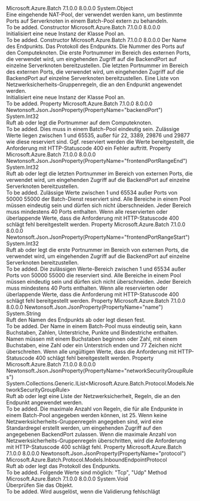 <Type Name="InboundNATPool" FullName="Microsoft.Azure.Batch.Protocol.Models.InboundNATPool">
  <TypeSignature Language="C#" Value="public class InboundNATPool" />
  <TypeSignature Language="ILAsm" Value=".class public auto ansi beforefieldinit InboundNATPool extends System.Object" />
  <TypeSignature Language="DocId" Value="T:Microsoft.Azure.Batch.Protocol.Models.InboundNATPool" />
  <TypeSignature Language="VB.NET" Value="Public Class InboundNATPool" />
  <TypeSignature Language="F#" Value="type InboundNATPool = class" />
  <AssemblyInfo>
    <AssemblyName>Microsoft.Azure.Batch</AssemblyName>
    <AssemblyVersion>7.1.0.0</AssemblyVersion>
    <AssemblyVersion>8.0.0.0</AssemblyVersion>
  </AssemblyInfo>
  <Base>
    <BaseTypeName>System.Object</BaseTypeName>
  </Base>
  <Interfaces />
  <Docs>
    <summary>
            Eine eingehende NAT-Pool, der verwendet werden kann, um bestimmte Ports auf Serverknoten in einem Batch-Pool extern zu behandeln.
            </summary>
    <remarks>To be added.</remarks>
  </Docs>
  <Members>
    <Member MemberName=".ctor">
      <MemberSignature Language="C#" Value="public InboundNATPool ();" />
      <MemberSignature Language="ILAsm" Value=".method public hidebysig specialname rtspecialname instance void .ctor() cil managed" />
      <MemberSignature Language="DocId" Value="M:Microsoft.Azure.Batch.Protocol.Models.InboundNATPool.#ctor" />
      <MemberSignature Language="VB.NET" Value="Public Sub New ()" />
      <MemberType>Constructor</MemberType>
      <AssemblyInfo>
        <AssemblyName>Microsoft.Azure.Batch</AssemblyName>
        <AssemblyVersion>7.1.0.0</AssemblyVersion>
        <AssemblyVersion>8.0.0.0</AssemblyVersion>
      </AssemblyInfo>
      <Parameters />
      <Docs>
        <summary>
            Initialisiert eine neue Instanz der Klasse Pool an.
            </summary>
        <remarks>To be added.</remarks>
      </Docs>
    </Member>
    <Member MemberName=".ctor">
      <MemberSignature Language="C#" Value="public InboundNATPool (string name, Microsoft.Azure.Batch.Protocol.Models.InboundEndpointProtocol protocol, int backendPort, int frontendPortRangeStart, int frontendPortRangeEnd, System.Collections.Generic.IList&lt;Microsoft.Azure.Batch.Protocol.Models.NetworkSecurityGroupRule&gt; networkSecurityGroupRules = null);" />
      <MemberSignature Language="ILAsm" Value=".method public hidebysig specialname rtspecialname instance void .ctor(string name, valuetype Microsoft.Azure.Batch.Protocol.Models.InboundEndpointProtocol protocol, int32 backendPort, int32 frontendPortRangeStart, int32 frontendPortRangeEnd, class System.Collections.Generic.IList`1&lt;class Microsoft.Azure.Batch.Protocol.Models.NetworkSecurityGroupRule&gt; networkSecurityGroupRules) cil managed" />
      <MemberSignature Language="DocId" Value="M:Microsoft.Azure.Batch.Protocol.Models.InboundNATPool.#ctor(System.String,Microsoft.Azure.Batch.Protocol.Models.InboundEndpointProtocol,System.Int32,System.Int32,System.Int32,System.Collections.Generic.IList{Microsoft.Azure.Batch.Protocol.Models.NetworkSecurityGroupRule})" />
      <MemberSignature Language="VB.NET" Value="Public Sub New (name As String, protocol As InboundEndpointProtocol, backendPort As Integer, frontendPortRangeStart As Integer, frontendPortRangeEnd As Integer, Optional networkSecurityGroupRules As IList(Of NetworkSecurityGroupRule) = null)" />
      <MemberSignature Language="F#" Value="new Microsoft.Azure.Batch.Protocol.Models.InboundNATPool : string * Microsoft.Azure.Batch.Protocol.Models.InboundEndpointProtocol * int * int * int * System.Collections.Generic.IList&lt;Microsoft.Azure.Batch.Protocol.Models.NetworkSecurityGroupRule&gt; -&gt; Microsoft.Azure.Batch.Protocol.Models.InboundNATPool" Usage="new Microsoft.Azure.Batch.Protocol.Models.InboundNATPool (name, protocol, backendPort, frontendPortRangeStart, frontendPortRangeEnd, networkSecurityGroupRules)" />
      <MemberType>Constructor</MemberType>
      <AssemblyInfo>
        <AssemblyName>Microsoft.Azure.Batch</AssemblyName>
        <AssemblyVersion>7.1.0.0</AssemblyVersion>
        <AssemblyVersion>8.0.0.0</AssemblyVersion>
      </AssemblyInfo>
      <Parameters>
        <Parameter Name="name" Type="System.String" />
        <Parameter Name="protocol" Type="Microsoft.Azure.Batch.Protocol.Models.InboundEndpointProtocol" />
        <Parameter Name="backendPort" Type="System.Int32" />
        <Parameter Name="frontendPortRangeStart" Type="System.Int32" />
        <Parameter Name="frontendPortRangeEnd" Type="System.Int32" />
        <Parameter Name="networkSecurityGroupRules" Type="System.Collections.Generic.IList&lt;Microsoft.Azure.Batch.Protocol.Models.NetworkSecurityGroupRule&gt;" />
      </Parameters>
      <Docs>
        <param name="name">Der Name des Endpunkts.</param>
        <param name="protocol">Das Protokoll des Endpunkts.</param>
        <param name="backendPort">Die Nummer des Ports auf den Computeknoten.</param>
        <param name="frontendPortRangeStart">Die erste Portnummer im Bereich des externen Ports, die verwendet wird, um eingehenden Zugriff auf die BackendPort auf einzelne Serverknoten bereitzustellen.</param>
        <param name="frontendPortRangeEnd">Die letzten Portnummer im Bereich des externen Ports, die verwendet wird, um eingehenden Zugriff auf die BackendPort auf einzelne Serverknoten bereitzustellen.</param>
        <param name="networkSecurityGroupRules">Eine Liste von Netzwerksicherheits-Gruppenregeln, die an den Endpunkt angewendet werden.</param>
        <summary>
            Initialisiert eine neue Instanz der Klasse Pool an.
            </summary>
        <remarks>To be added.</remarks>
      </Docs>
    </Member>
    <Member MemberName="BackendPort">
      <MemberSignature Language="C#" Value="public int BackendPort { get; set; }" />
      <MemberSignature Language="ILAsm" Value=".property instance int32 BackendPort" />
      <MemberSignature Language="DocId" Value="P:Microsoft.Azure.Batch.Protocol.Models.InboundNATPool.BackendPort" />
      <MemberSignature Language="VB.NET" Value="Public Property BackendPort As Integer" />
      <MemberSignature Language="F#" Value="member this.BackendPort : int with get, set" Usage="Microsoft.Azure.Batch.Protocol.Models.InboundNATPool.BackendPort" />
      <MemberType>Property</MemberType>
      <AssemblyInfo>
        <AssemblyName>Microsoft.Azure.Batch</AssemblyName>
        <AssemblyVersion>7.1.0.0</AssemblyVersion>
        <AssemblyVersion>8.0.0.0</AssemblyVersion>
      </AssemblyInfo>
      <Attributes>
        <Attribute>
          <AttributeName>Newtonsoft.Json.JsonProperty(PropertyName="backendPort")</AttributeName>
        </Attribute>
      </Attributes>
      <ReturnValue>
        <ReturnType>System.Int32</ReturnType>
      </ReturnValue>
      <Docs>
        <summary>
            Ruft ab oder legt die Portnummer auf dem Computeknoten.
            </summary>
        <value>To be added.</value>
        <remarks>
            Dies muss in einem Batch-Pool eindeutig sein. Zulässige Werte liegen zwischen 1 und 65535, außer für 22, 3389, 29876 und 29877 wie diese reserviert sind. Ggf. reserviert werden die Werte bereitgestellt, die Anforderung mit HTTP-Statuscode 400 ein Fehler auftritt.
            </remarks>
      </Docs>
    </Member>
    <Member MemberName="FrontendPortRangeEnd">
      <MemberSignature Language="C#" Value="public int FrontendPortRangeEnd { get; set; }" />
      <MemberSignature Language="ILAsm" Value=".property instance int32 FrontendPortRangeEnd" />
      <MemberSignature Language="DocId" Value="P:Microsoft.Azure.Batch.Protocol.Models.InboundNATPool.FrontendPortRangeEnd" />
      <MemberSignature Language="VB.NET" Value="Public Property FrontendPortRangeEnd As Integer" />
      <MemberSignature Language="F#" Value="member this.FrontendPortRangeEnd : int with get, set" Usage="Microsoft.Azure.Batch.Protocol.Models.InboundNATPool.FrontendPortRangeEnd" />
      <MemberType>Property</MemberType>
      <AssemblyInfo>
        <AssemblyName>Microsoft.Azure.Batch</AssemblyName>
        <AssemblyVersion>7.1.0.0</AssemblyVersion>
        <AssemblyVersion>8.0.0.0</AssemblyVersion>
      </AssemblyInfo>
      <Attributes>
        <Attribute>
          <AttributeName>Newtonsoft.Json.JsonProperty(PropertyName="frontendPortRangeEnd")</AttributeName>
        </Attribute>
      </Attributes>
      <ReturnValue>
        <ReturnType>System.Int32</ReturnType>
      </ReturnValue>
      <Docs>
        <summary>
            Ruft ab oder legt die letzten Portnummer im Bereich von externen Ports, die verwendet wird, um eingehenden Zugriff auf die BackendPort auf einzelne Serverknoten bereitzustellen.
            </summary>
        <value>To be added.</value>
        <remarks>
            Zulässige Werte zwischen 1 und 65534 außer Ports von 50000 55000 der Batch-Dienst reserviert sind. Alle Bereiche in einem Pool müssen eindeutig sein und dürfen sich nicht überschneiden. Jeder Bereich muss mindestens 40 Ports enthalten. Wenn alle reservierten oder überlappende Werte, dass die Anforderung mit HTTP-Statuscode 400 schlägt fehl bereitgestellt werden.
            </remarks>
      </Docs>
    </Member>
    <Member MemberName="FrontendPortRangeStart">
      <MemberSignature Language="C#" Value="public int FrontendPortRangeStart { get; set; }" />
      <MemberSignature Language="ILAsm" Value=".property instance int32 FrontendPortRangeStart" />
      <MemberSignature Language="DocId" Value="P:Microsoft.Azure.Batch.Protocol.Models.InboundNATPool.FrontendPortRangeStart" />
      <MemberSignature Language="VB.NET" Value="Public Property FrontendPortRangeStart As Integer" />
      <MemberSignature Language="F#" Value="member this.FrontendPortRangeStart : int with get, set" Usage="Microsoft.Azure.Batch.Protocol.Models.InboundNATPool.FrontendPortRangeStart" />
      <MemberType>Property</MemberType>
      <AssemblyInfo>
        <AssemblyName>Microsoft.Azure.Batch</AssemblyName>
        <AssemblyVersion>7.1.0.0</AssemblyVersion>
        <AssemblyVersion>8.0.0.0</AssemblyVersion>
      </AssemblyInfo>
      <Attributes>
        <Attribute>
          <AttributeName>Newtonsoft.Json.JsonProperty(PropertyName="frontendPortRangeStart")</AttributeName>
        </Attribute>
      </Attributes>
      <ReturnValue>
        <ReturnType>System.Int32</ReturnType>
      </ReturnValue>
      <Docs>
        <summary>
            Ruft ab oder legt die erste Portnummer im Bereich von externen Ports, die verwendet wird, um eingehenden Zugriff auf die BackendPort auf einzelne Serverknoten bereitzustellen.
            </summary>
        <value>To be added.</value>
        <remarks>
            Die zulässigen Werte-Bereich zwischen 1 und 65534 außer Ports von 50000 55000 die reserviert sind. Alle Bereiche in einem Pool müssen eindeutig sein und dürfen sich nicht überschneiden. Jeder Bereich muss mindestens 40 Ports enthalten. Wenn alle reservierten oder überlappende Werte, dass die Anforderung mit HTTP-Statuscode 400 schlägt fehl bereitgestellt werden.
            </remarks>
      </Docs>
    </Member>
    <Member MemberName="Name">
      <MemberSignature Language="C#" Value="public string Name { get; set; }" />
      <MemberSignature Language="ILAsm" Value=".property instance string Name" />
      <MemberSignature Language="DocId" Value="P:Microsoft.Azure.Batch.Protocol.Models.InboundNATPool.Name" />
      <MemberSignature Language="VB.NET" Value="Public Property Name As String" />
      <MemberSignature Language="F#" Value="member this.Name : string with get, set" Usage="Microsoft.Azure.Batch.Protocol.Models.InboundNATPool.Name" />
      <MemberType>Property</MemberType>
      <AssemblyInfo>
        <AssemblyName>Microsoft.Azure.Batch</AssemblyName>
        <AssemblyVersion>7.1.0.0</AssemblyVersion>
        <AssemblyVersion>8.0.0.0</AssemblyVersion>
      </AssemblyInfo>
      <Attributes>
        <Attribute>
          <AttributeName>Newtonsoft.Json.JsonProperty(PropertyName="name")</AttributeName>
        </Attribute>
      </Attributes>
      <ReturnValue>
        <ReturnType>System.String</ReturnType>
      </ReturnValue>
      <Docs>
        <summary>
            Ruft den Namen des Endpunkts ab oder legt diesen fest.
            </summary>
        <value>To be added.</value>
        <remarks>
            Der Name in einem Batch-Pool muss eindeutig sein, kann Buchstaben, Zahlen, Unterstriche, Punkte und Bindestriche enthalten. Namen müssen mit einem Buchstaben beginnen oder Zahl, mit einem Buchstaben, eine Zahl oder ein Unterstrich enden und 77 Zeichen nicht überschreiten.  Wenn alle ungültigen Werte, dass die Anforderung mit HTTP-Statuscode 400 schlägt fehl bereitgestellt werden.
            </remarks>
      </Docs>
    </Member>
    <Member MemberName="NetworkSecurityGroupRules">
      <MemberSignature Language="C#" Value="public System.Collections.Generic.IList&lt;Microsoft.Azure.Batch.Protocol.Models.NetworkSecurityGroupRule&gt; NetworkSecurityGroupRules { get; set; }" />
      <MemberSignature Language="ILAsm" Value=".property instance class System.Collections.Generic.IList`1&lt;class Microsoft.Azure.Batch.Protocol.Models.NetworkSecurityGroupRule&gt; NetworkSecurityGroupRules" />
      <MemberSignature Language="DocId" Value="P:Microsoft.Azure.Batch.Protocol.Models.InboundNATPool.NetworkSecurityGroupRules" />
      <MemberSignature Language="VB.NET" Value="Public Property NetworkSecurityGroupRules As IList(Of NetworkSecurityGroupRule)" />
      <MemberSignature Language="F#" Value="member this.NetworkSecurityGroupRules : System.Collections.Generic.IList&lt;Microsoft.Azure.Batch.Protocol.Models.NetworkSecurityGroupRule&gt; with get, set" Usage="Microsoft.Azure.Batch.Protocol.Models.InboundNATPool.NetworkSecurityGroupRules" />
      <MemberType>Property</MemberType>
      <AssemblyInfo>
        <AssemblyName>Microsoft.Azure.Batch</AssemblyName>
        <AssemblyVersion>7.1.0.0</AssemblyVersion>
        <AssemblyVersion>8.0.0.0</AssemblyVersion>
      </AssemblyInfo>
      <Attributes>
        <Attribute>
          <AttributeName>Newtonsoft.Json.JsonProperty(PropertyName="networkSecurityGroupRules")</AttributeName>
        </Attribute>
      </Attributes>
      <ReturnValue>
        <ReturnType>System.Collections.Generic.IList&lt;Microsoft.Azure.Batch.Protocol.Models.NetworkSecurityGroupRule&gt;</ReturnType>
      </ReturnValue>
      <Docs>
        <summary>
            Ruft ab oder legt eine Liste der Netzwerksicherheit, Regeln, die an den Endpunkt angewendet werden.
            </summary>
        <value>To be added.</value>
        <remarks>
            Die maximale Anzahl von Regeln, die für alle Endpunkte in einem Batch-Pool angegeben werden können, ist 25. Wenn keine Netzwerksicherheits-Gruppenregeln angegeben sind, wird eine Standardregel erstellt werden, um eingehenden Zugriff auf den angegebenen BackendPort zulassen. Wenn die maximale Anzahl von Netzwerksicherheits-Gruppenregeln überschritten, wird die Anforderung mit HTTP-Statuscode 400 schlägt fehl.
            </remarks>
      </Docs>
    </Member>
    <Member MemberName="Protocol">
      <MemberSignature Language="C#" Value="public Microsoft.Azure.Batch.Protocol.Models.InboundEndpointProtocol Protocol { get; set; }" />
      <MemberSignature Language="ILAsm" Value=".property instance valuetype Microsoft.Azure.Batch.Protocol.Models.InboundEndpointProtocol Protocol" />
      <MemberSignature Language="DocId" Value="P:Microsoft.Azure.Batch.Protocol.Models.InboundNATPool.Protocol" />
      <MemberSignature Language="VB.NET" Value="Public Property Protocol As InboundEndpointProtocol" />
      <MemberSignature Language="F#" Value="member this.Protocol : Microsoft.Azure.Batch.Protocol.Models.InboundEndpointProtocol with get, set" Usage="Microsoft.Azure.Batch.Protocol.Models.InboundNATPool.Protocol" />
      <MemberType>Property</MemberType>
      <AssemblyInfo>
        <AssemblyName>Microsoft.Azure.Batch</AssemblyName>
        <AssemblyVersion>7.1.0.0</AssemblyVersion>
        <AssemblyVersion>8.0.0.0</AssemblyVersion>
      </AssemblyInfo>
      <Attributes>
        <Attribute>
          <AttributeName>Newtonsoft.Json.JsonProperty(PropertyName="protocol")</AttributeName>
        </Attribute>
      </Attributes>
      <ReturnValue>
        <ReturnType>Microsoft.Azure.Batch.Protocol.Models.InboundEndpointProtocol</ReturnType>
      </ReturnValue>
      <Docs>
        <summary>
            Ruft ab oder legt das Protokoll des Endpunkts.
            </summary>
        <value>To be added.</value>
        <remarks>
            Folgende Werte sind möglich: "Tcp", "Udp"
            </remarks>
      </Docs>
    </Member>
    <Member MemberName="Validate">
      <MemberSignature Language="C#" Value="public virtual void Validate ();" />
      <MemberSignature Language="ILAsm" Value=".method public hidebysig newslot virtual instance void Validate() cil managed" />
      <MemberSignature Language="DocId" Value="M:Microsoft.Azure.Batch.Protocol.Models.InboundNATPool.Validate" />
      <MemberSignature Language="VB.NET" Value="Public Overridable Sub Validate ()" />
      <MemberSignature Language="F#" Value="abstract member Validate : unit -&gt; unit&#xA;override this.Validate : unit -&gt; unit" Usage="inboundNATPool.Validate " />
      <MemberType>Method</MemberType>
      <AssemblyInfo>
        <AssemblyName>Microsoft.Azure.Batch</AssemblyName>
        <AssemblyVersion>7.1.0.0</AssemblyVersion>
        <AssemblyVersion>8.0.0.0</AssemblyVersion>
      </AssemblyInfo>
      <ReturnValue>
        <ReturnType>System.Void</ReturnType>
      </ReturnValue>
      <Parameters />
      <Docs>
        <summary>
            Überprüfen Sie das Objekt.
            </summary>
        <remarks>To be added.</remarks>
        <exception cref="T:Microsoft.Rest.ValidationException">
            Wird ausgelöst, wenn die Validierung fehlschlägt
            </exception>
      </Docs>
    </Member>
  </Members>
</Type>
